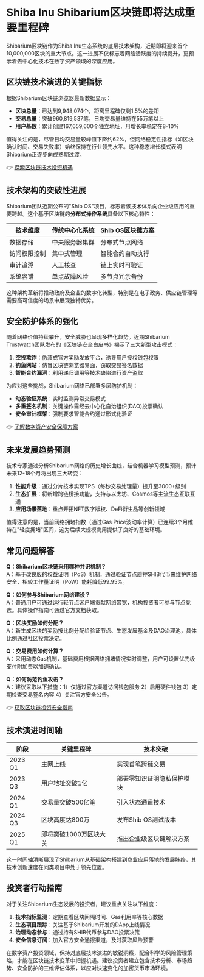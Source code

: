 # Shiba Inu Shibarium区块链即将达成重要里程碑

Shibarium区块链作为Shiba Inu生态系统的底层技术架构，近期即将迎来首个10,000,000区块的重大节点。这一进展不仅标志着网络活跃度的持续提升，更预示着去中心化技术在数字资产领域的深度应用。

## 区块链技术演进的关键指标

根据Shibarium区块链浏览器最新数据显示：
- **区块总量**：已达到9,948,074个，距离里程碑仅剩1.5%的差距
- **交易总量**：突破960,819,537笔，日均交易量维持在55万笔以上
- **用户基数**：累计创建167,659,600个独立地址，月增长率稳定在8-10%

值得关注的是，尽管日均交易量较峰值下降约62%，但网络稳定性指标（如区块确认时间、交易失败率）始终保持在行业领先水平。这种稳态增长模式表明Shibarium正逐步向成熟期过渡。

👉 [探索区块链技术投资机遇](https://bit.ly/okx_welcome)

## 技术架构的突破性进展

Shibarium团队近期公布的"Shib OS"项目，标志着该技术体系向企业级应用的重要跨越。这个基于区块链的**分布式操作系统**具备以下核心特性：

| 技术维度       | 传统中心化系统 | Shib OS区块链方案 |
|----------------|----------------|-------------------|
| 数据存储       | 中央服务器集群 | 分布式节点网络     |
| 访问权限控制   | 集中式管理     | 智能合约自动执行   |
| 审计追溯       | 人工核查       | 链上实时可验证     |
| 系统容错       | 单点故障风险   | 多节点冗余备份     |

这种架构革新将推动政府及企业的数字化转型，特别是在电子政务、供应链管理等需要高可信度的场景中展现独特优势。

## 安全防护体系的强化

随着网络价值持续攀升，安全威胁也呈现多样化趋势。近期Shibarium Trustwatch团队发布的《区块链安全白皮书》揭示了三大新型攻击模式：

1. **空投欺诈**：伪装成官方奖励发放平台，诱导用户授权钱包权限
2. **钓鱼网站**：仿冒区块链浏览器界面，窃取交易签名数据
3. **智能合约漏洞**：利用递归调用等技术缺陷进行资产盗取

为应对这些挑战，Shibarium网络已部署多层防护机制：
- **动态验证系统**：实时监测异常交易模式
- **多重签名机制**：关键操作需经去中心化自治组织(DAO)投票确认
- **安全审计框架**：强制要求智能合约通过形式化验证

👉 [了解数字资产安全保障方案](https://bit.ly/okx_welcome)

## 未来发展趋势预测

技术专家通过分析Shibarium网络的历史增长曲线，结合机器学习模型预测，预计未来12-18个月将出现三大转变：

1. **性能升级**：通过分片技术实现TPS（每秒交易处理量）提升至3000+级别
2. **生态扩展**：将新增跨链桥接功能，支持与以太坊、Cosmos等主流生态互联互通
3. **应用场景落地**：重点开拓NFT数字版权、DeFi衍生品等创新领域

值得注意的是，当前网络拥堵指数（通过Gas Price波动率计算）已连续3个月维持在"轻度拥堵"区间，这为后续大规模商用提供了良好的基础环境。

## 常见问题解答

**Q：Shibarium区块链采用哪种共识机制？**  
A：基于改良版的权益证明（PoS）机制，通过验证节点质押SHIB代币来维护网络安全，相较工作量证明（PoW）能耗降低99.95%。

**Q：如何参与Shibarium网络建设？**  
A：普通用户可通过运行轻节点客户端贡献网络带宽，机构投资者可参与节点竞选。具体操作指南可通过官方文档获取。

**Q：区块奖励如何分配？**  
A：新生成区块的奖励按比例分配给验证节点、生态发展基金及DAO治理池，具体比例通过社区投票决定。

**Q：交易费用如何计算？**  
A：采用动态Gas机制，基础费用根据网络拥堵情况实时调整，用户可设置优先级支付附加费以加速确认。

**Q：如何防范钓鱼攻击？**  
A：建议采取以下措施：1）仅通过官方渠道访问钱包服务 2）启用硬件钱包 3）定期检查交易签名内容 4）关注官方安全公告。

👉 [获取区块链投资安全指南](https://bit.ly/okx_welcome)

## 技术演进时间轴

| 阶段       | 关键里程碑                  | 技术突破                          |
|------------|-----------------------------|-----------------------------------|
| 2023 Q1    | 主网上线                   | 实现首笔跨链交易                  |
| 2023 Q3    | 用户地址突破1亿             | 部署零知识证明隐私保护模块        |
| 2024 Q1    | 交易量突破500亿笔           | 引入状态通道技术                  |
| 2024 Q3    | 区块高度达800万             | 发布Shib OS测试版本               |
| 2025 Q1    | 即将突破1000万区块大关      | 推出企业级区块链解决方案          |

这一时间轴清晰展现了Shibarium从基础架构搭建到商业应用落地的发展脉络，其技术创新速度在同类项目中处于领先位置。

## 投资者行动指南

对于关注Shibarium生态发展的投资者，建议重点关注以下维度：
1. **技术指标监测**：定期查看区块间隔时间、Gas利用率等核心数据
2. **生态项目跟踪**：关注基于Shibarium开发的DApp上线情况
3. **治理动态参与**：通过持有SHIB代币参与DAO投票决策
4. **安全信息订阅**：加入官方安全通报渠道，及时获取风险预警

在数字资产投资领域，保持对底层技术演进的敏锐洞察，配合科学的风险管理策略，才能在区块链技术变革中把握机遇。建议投资者建立包含技术分析、市场趋势、安全防护的三维评估体系，以应对快速变化的加密货币市场环境。